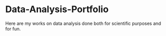 # Data-Analysis-Portfolio
Here are my works on data analysis done both for scientific purposes and for fun.
